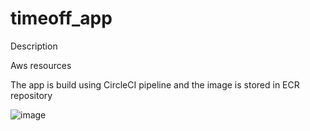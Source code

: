 # timeoff_app

Description

Aws resources

The app is build using CircleCI pipeline and the image is stored in ECR repository

![image](https://user-images.githubusercontent.com/69277093/160595716-0cd55462-8154-4bd1-9f3f-7dc83a7f1641.png)

